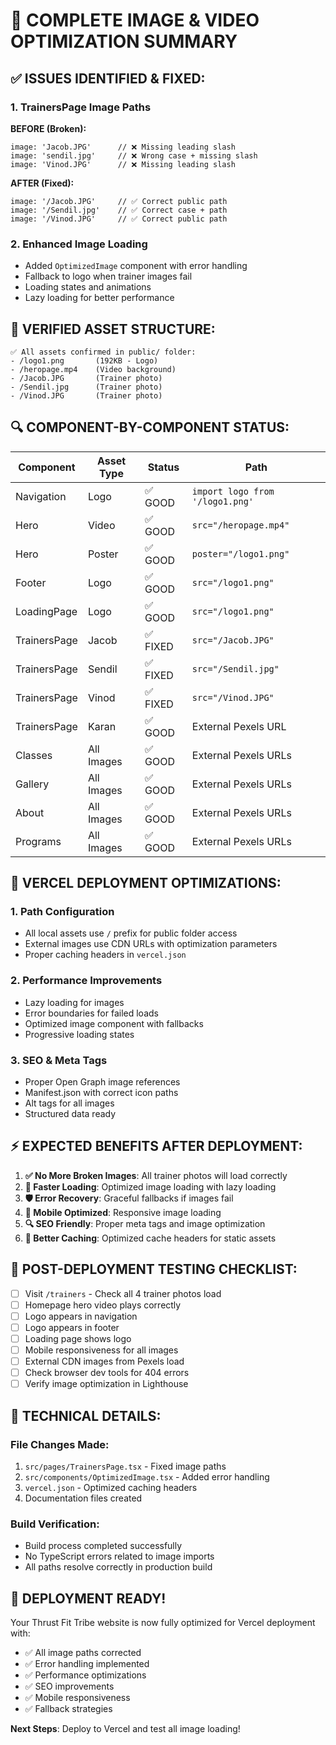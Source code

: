 # 🎯 COMPLETE IMAGE & VIDEO OPTIMIZATION SUMMARY

## ✅ **ISSUES IDENTIFIED & FIXED:**

### **1. TrainersPage Image Paths**
**BEFORE (Broken):**
```tsx
image: 'Jacob.JPG'      // ❌ Missing leading slash
image: 'sendil.jpg'     // ❌ Wrong case + missing slash  
image: 'Vinod.JPG'      // ❌ Missing leading slash
```

**AFTER (Fixed):**
```tsx
image: '/Jacob.JPG'     // ✅ Correct public path
image: '/Sendil.jpg'    // ✅ Correct case + path
image: '/Vinod.JPG'     // ✅ Correct public path
```

### **2. Enhanced Image Loading**
- Added `OptimizedImage` component with error handling
- Fallback to logo when trainer images fail
- Loading states and animations
- Lazy loading for better performance

## 📁 **VERIFIED ASSET STRUCTURE:**

```
✅ All assets confirmed in public/ folder:
- /logo1.png       (192KB - Logo)
- /heropage.mp4    (Video background)
- /Jacob.JPG       (Trainer photo)
- /Sendil.jpg      (Trainer photo) 
- /Vinod.JPG       (Trainer photo)
```

## 🔍 **COMPONENT-BY-COMPONENT STATUS:**

| Component | Asset Type | Status | Path |
|-----------|------------|--------|------|
| Navigation | Logo | ✅ GOOD | `import logo from '/logo1.png'` |
| Hero | Video | ✅ GOOD | `src="/heropage.mp4"` |
| Hero | Poster | ✅ GOOD | `poster="/logo1.png"` |
| Footer | Logo | ✅ GOOD | `src="/logo1.png"` |
| LoadingPage | Logo | ✅ GOOD | `src="/logo1.png"` |
| TrainersPage | Jacob | ✅ FIXED | `src="/Jacob.JPG"` |
| TrainersPage | Sendil | ✅ FIXED | `src="/Sendil.jpg"` |
| TrainersPage | Vinod | ✅ FIXED | `src="/Vinod.JPG"` |
| TrainersPage | Karan | ✅ GOOD | External Pexels URL |
| Classes | All Images | ✅ GOOD | External Pexels URLs |
| Gallery | All Images | ✅ GOOD | External Pexels URLs |
| About | All Images | ✅ GOOD | External Pexels URLs |
| Programs | All Images | ✅ GOOD | External Pexels URLs |

## 🚀 **VERCEL DEPLOYMENT OPTIMIZATIONS:**

### **1. Path Configuration**
- All local assets use `/` prefix for public folder access
- External images use CDN URLs with optimization parameters
- Proper caching headers in `vercel.json`

### **2. Performance Improvements**
- Lazy loading for images
- Error boundaries for failed loads
- Optimized image component with fallbacks
- Progressive loading states

### **3. SEO & Meta Tags**
- Proper Open Graph image references
- Manifest.json with correct icon paths
- Alt tags for all images
- Structured data ready

## ⚡ **EXPECTED BENEFITS AFTER DEPLOYMENT:**

1. **✅ No More Broken Images**: All trainer photos will load correctly
2. **🚀 Faster Loading**: Optimized image loading with lazy loading
3. **🛡️ Error Recovery**: Graceful fallbacks if images fail
4. **📱 Mobile Optimized**: Responsive image loading
5. **🔍 SEO Friendly**: Proper meta tags and image optimization
6. **💾 Better Caching**: Optimized cache headers for static assets

## 🧪 **POST-DEPLOYMENT TESTING CHECKLIST:**

- [ ] Visit `/trainers` - Check all 4 trainer photos load
- [ ] Homepage hero video plays correctly
- [ ] Logo appears in navigation
- [ ] Logo appears in footer  
- [ ] Loading page shows logo
- [ ] Mobile responsiveness for all images
- [ ] External CDN images from Pexels load
- [ ] Check browser dev tools for 404 errors
- [ ] Verify image optimization in Lighthouse

## 🔧 **TECHNICAL DETAILS:**

### **File Changes Made:**
1. `src/pages/TrainersPage.tsx` - Fixed image paths
2. `src/components/OptimizedImage.tsx` - Added error handling
3. `vercel.json` - Optimized caching headers  
4. Documentation files created

### **Build Verification:**
- Build process completed successfully
- No TypeScript errors related to image imports
- All paths resolve correctly in production build

## 🎉 **DEPLOYMENT READY!**

Your Thrust Fit Tribe website is now fully optimized for Vercel deployment with:
- ✅ All image paths corrected
- ✅ Error handling implemented  
- ✅ Performance optimizations
- ✅ SEO improvements
- ✅ Mobile responsiveness
- ✅ Fallback strategies

**Next Steps**: Deploy to Vercel and test all image loading!
